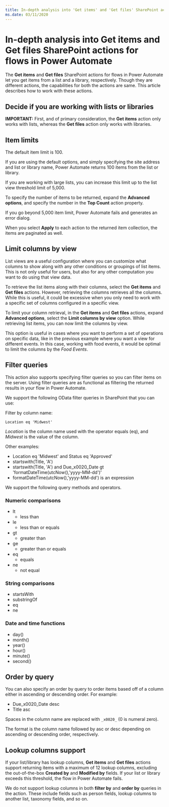 ```yaml
---
title: In-depth analysis into 'Get items' and 'Get files' SharePoint actions for flows in Power Automate
ms.date: 03/11/2020
---
```


# In-depth analysis into **Get items** and **Get files** SharePoint actions for flows in Power Automate

The **Get items** and **Get files** SharePoint actions for flows in Power Automate let you get items from a list and a library, respectively. Though they are different actions, the capabilities for both the actions are same. This article describes how to work with these actions.

## Decide if you are working with lists or libraries

**IMPORTANT:** First, and of primary consideration, the **Get items** action only works with lists, whereas the **Get files** action only works with libraries.

## Item limits

The default item limit is 100.

If you are using the default options, and simply specifying the site address and list or library name, Power Automate returns 100 items from the list or library.

If you are working with large lists, you can increase this limit up to the list view threshold limit of 5,000.

To specify the number of items to be returned, expand the **Advanced options**, and specify the number in the **Top Count** action property.

If you go beyond 5,000 item limit, Power Automate fails and generates an error dialog.

When you select **Apply** to each action to the returned item collection, the items are paginated as well.

## Limit columns by view

List views are a useful configuration where you can customize what columns to show along with any other conditions or groupings of list items. This is not only useful for users, but also for any other computation you want to do using that view data.

To retrieve the list items along with their columns, select the **Get items** and **Get files** actions. However, retrieving the columns retrieves all the columns. While this is useful, it could be excessive when you only need to work with a specific set of columns configured in a specific view.

To limit your column retrieval, in the **Get items** and **Get files** actions, expand **Advanced options**, select the **Limit columns by view** option. While retrieving list items, you can now limit the columns by view.

This option is useful in cases where you want to perform a set of operations on specific data, like in the previous example where you want a view for different events. In this case, working with food events, it would be optimal to limit the columns by the *Food Events*.

## Filter queries

This action also supports specifying filter queries so you can filter items on the server. Using filter queries are as functional as filtering the returned results in your flow in Power Automate.

We support the following OData filter queries in SharePoint that you can use:

Filter by column name:

```
Location eq 'Midwest'
```

*Location* is the column name used with the operator equals (eq), and *Midwest* is the value of the column.

Other examples:

* Location eq 'Midwest' and Status eq 'Approved'
* startswith(Title, 'A')
* startswith(Title, 'A') and Due_x0020_Date gt 'formatDateTime(utcNow(),'yyyy-MM-dd')'
* formatDateTime(utcNow(),'yyyy-MM-dd') is an expression

We support the following query methods and operators.

### Numeric comparisons

* lt
  * less than
* le
  * less than or equals
* gt
  * greater than
* ge
  * greater than or equals
* eq
  * equals
* ne
  * not equal

### String comparisons

* startsWith
* substringOf
* eq
* ne

### Date and time functions

* day()
* month()
* year()
* hour()
* minute()
* second()

## Order by query

You can also specify an order by query to order items based off of a column either in ascending or descending order. For example:

* Due_x0020_Date desc
* Title asc

Spaces in the column name are replaced with `_x0020_` (0 is numeral zero).

The format is the column name followed by asc or desc depending on ascending or descending order, respectively.

## Lookup columns support

If your list/library has lookup columns, **Get items** and **Get files** actions support returning items with a maximum of 12 lookup columns, excluding the out-of-the-box **Created by** and **Modified by** fields. If your list or library exceeds this threshold, the flow in Power Automate fails.

We do not support lookup columns in both **filter by** and **order by** queries in the action. These include fields such as person fields, lookup columns to another list, taxonomy fields, and so on.
